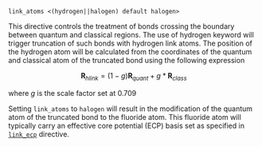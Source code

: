 
```
link_atoms <(hydrogen||halogen) default halogen>
```
This directive controls the treatment of bonds crossing the boundary
between quantum and classical regions. The use of hydrogen keyword will
trigger truncation of such bonds with hydrogen link atoms. The position
of the hydrogen atom will be calculated from the coordinates of the
quantum and classical atom of the truncated bond using the following
expression

$$\mathbf{R}_{hlink} = (1-g)\mathbf{R}_{quant} + g*\mathbf{R}_{class}$$

where *g* is the scale factor set at 0.709

Setting `link_atoms` to `halogen` will result in the modification of the
quantum atom of the truncated bond to the fluoride atom. This
fluoride atom will typically carry an effective core potential (ECP)
basis set as specified in [`link_ecp`](qmmm_link_ecp.md) directive.
